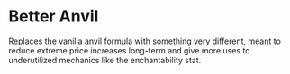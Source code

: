 # Better Anvil

Replaces the vanilla anvil formula with something very different, meant to reduce extreme price increases long-term and give more uses to underutilized mechanics like the enchantability stat.
